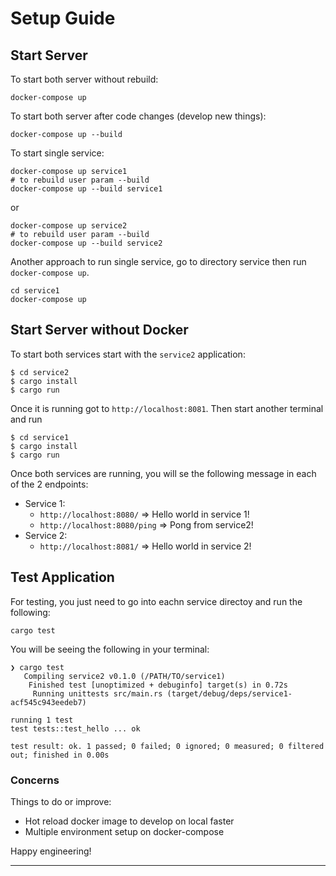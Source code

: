 # Setup Guide

## Start Server

To start both server without rebuild:
```shell
docker-compose up
```

To start both server after code changes (develop new things):

```shell
docker-compose up --build
```

To start single service:
```shell
docker-compose up service1
# to rebuild user param --build
docker-compose up --build service1
```
or

```shell
docker-compose up service2
# to rebuild user param --build
docker-compose up --build service2
```

Another approach to run single service, go to directory service then run `docker-compose up`.
```shell
cd service1
docker-compose up
```

## Start Server without Docker

To start both services start with the `service2` application:

```shell
$ cd service2
$ cargo install
$ cargo run
```

Once it is running got to `http://localhost:8081`. Then start another terminal and run

```shell
$ cd service1
$ cargo install
$ cargo run
```

Once both services are running, you will se the following message in each of the 2 endpoints:

* Service 1:
  * `http://localhost:8080/` => Hello world in service 1!
  * `http://localhost:8080/ping` => Pong from service2!
* Service 2:
  *  `http://localhost:8081/` => Hello world in service 2!

## Test Application

For testing, you just need to go into eachn service directoy and run the following:

```shell
cargo test
```

You will be seeing the following in your terminal:

```shell
❯ cargo test                   
   Compiling service2 v0.1.0 (/PATH/TO/service1)
    Finished test [unoptimized + debuginfo] target(s) in 0.72s
     Running unittests src/main.rs (target/debug/deps/service1-acf545c943eedeb7)

running 1 test
test tests::test_hello ... ok

test result: ok. 1 passed; 0 failed; 0 ignored; 0 measured; 0 filtered out; finished in 0.00s
```

### Concerns
Things to do or improve:
- Hot reload docker image to develop on local faster
- Multiple environment setup on docker-compose

Happy engineering!

---
